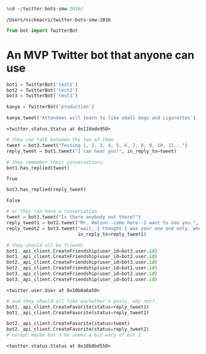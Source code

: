 

```python
%cd ~/twitter-bots-smw-2016/
```

    /Users/nickmacri/twitter-bots-smw-2016



```python
from bot import TwitterBot
```

An MVP Twitter bot that anyone can use
====


```python
bot1 = TwitterBot('test1')
bot2 = TwitterBot('test2')
bot3 = TwitterBot('test3')

kanye = TwitterBot('production')
```


```python
kanye.tweet('Attendees will learn to like small dogs and cigarettes')
```




    <twitter.status.Status at 0x110ade950>




```python
# they can talk between the two of them
tweet = bot3.tweet("Testing 1, 2, 3, 4, 5, 6, 7, 8, 9, 10, 11...")
reply_tweet = bot1.tweet("I can hear you!", in_reply_to=tweet)
```


```python
# they remember their conversations
bot1.has_replied(tweet)
```




    True




```python
bot3.has_replied(reply_tweet)
```




    False




```python
# or they can have a conversation 
tweet = bot1.tweet("Is there anybody out there?")
reply_tweet1 = bot2.tweet("Mr. Watson--come here--I want to see you.", in_reply_to=tweet)
reply_tweet2 = bot3.tweet("wait, I thought I was your one and only. who is @%s?" % bot1.user.screen_name, 
                          in_reply_to=reply_tweet1)
```


```python
# they should all be friends
bot1._api_client.CreateFriendship(user_id=bot3.user.id)
bot1._api_client.CreateFriendship(user_id=bot2.user.id)
bot2._api_client.CreateFriendship(user_id=bot3.user.id)
bot2._api_client.CreateFriendship(user_id=bot1.user.id)
bot3._api_client.CreateFriendship(user_id=bot2.user.id)
bot3._api_client.CreateFriendship(user_id=bot1.user.id)
```




    <twitter.user.User at 0x10b8a6a50>




```python
# and they should all like eachother's posts, why not?
bot1._api_client.CreateFavorite(status=reply_tweet1)
bot1._api_client.CreateFavorite(status=reply_tweet2)

bot2._api_client.CreateFavorite(status=tweet)
bot2._api_client.CreateFavorite(status=reply_tweet2)
# except maybe bot 3 he seems a bit wary of bot 1
```




    <twitter.status.Status at 0x10b8bd550>


